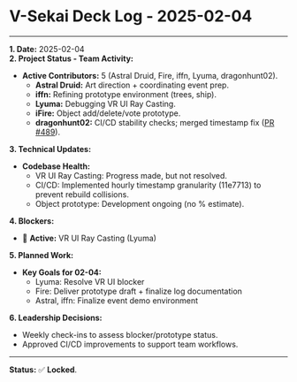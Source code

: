 # V-Sekai Deck Log - 2025-02-04

---

**1. Date:** 2025-02-04  
**2. Project Status - Team Activity:**

- **Active Contributors:** 5 (Astral Druid, Fire, iffn, Lyuma, dragonhunt02).
  - **Astral Druid:** Art direction + coordinating event prep.
  - **iffn:** Refining prototype environment (trees, ship).
  - **Lyuma:** Debugging VR UI Ray Casting.
  - **iFire:** Object add/delete/vote prototype.
  - **dragonhunt02:** CI/CD stability checks; merged timestamp fix ([PR #489](https://github.com/V-Sekai/v-sekai-game/pull/489)).

**3. Technical Updates:**

- **Codebase Health:**
  - VR UI Ray Casting: Progress made, but not resolved.
  - CI/CD: Implemented hourly timestamp granularity (11e7713) to prevent rebuild collisions.
  - Object prototype: Development ongoing (no % estimate).

**4. Blockers:**

- 🛑 **Active:** VR UI Ray Casting (Lyuma)

**5. Planned Work:**

- **Key Goals for 02-04:**
  - Lyuma: Resolve VR UI blocker
  - Fire: Deliver prototype draft + finalize log documentation
  - Astral, iffn: Finalize event demo environment

**6. Leadership Decisions:**

- Weekly check-ins to assess blocker/prototype status.
- Approved CI/CD improvements to support team workflows.

---

**Status:** ✅ **Locked**.

